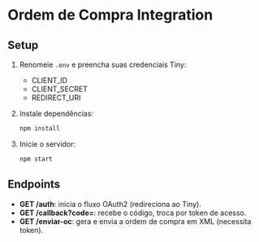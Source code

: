 # Ordem de Compra Integration

## Setup

1. Renomeie `.env` e preencha suas credenciais Tiny:
   - CLIENT_ID
   - CLIENT_SECRET
   - REDIRECT_URI

2. Instale dependências:

   ```bash
   npm install
   ```

3. Inicie o servidor:

   ```bash
   npm start
   ```

## Endpoints

- **GET /auth**: inicia o fluxo OAuth2 (redireciona ao Tiny).
- **GET /callback?code=**: recebe o código, troca por token de acesso.
- **GET /enviar-oc**: gera e envia a ordem de compra em XML (necessita token).
